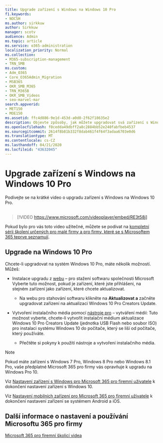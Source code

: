 ```yaml
---
title: Upgrade zařízení s Windows na Windows 10 Pro
f1.keywords:
- NOCSH
ms.author: sirkkuw
author: Sirkkuw
manager: scotv
audience: Admin
ms.topic: article
ms.service: o365-administration
localization_priority: Normal
ms.collection:
- M365-subscription-management
- TRN_SMB
ms.custom:
- Adm_O365
- Core_O365Admin_Migration
- MSB365
- OKR_SMB_M365
- TRN_M365B
- OKR_SMB_Videos
- seo-marvel-mar
search.appverid:
- MET150
- MOE150
ms.assetid: ffc4d886-9e1d-453d-a0d0-2f62f18635e2
description: Objevte způsoby, jak můžete upgradovat svá zařízení s Windows na Windows 10 Pro a využívat pokročilejší funkce zabezpečení a firemní sítě.
ms.openlocfilehash: f0cedda49dbff2a8c2884bb52e240fabfbeb4537
ms.sourcegitcommit: 2614f8b81b332f8dab461f4f64f3adaa6703e0d6
ms.translationtype: MT
ms.contentlocale: cs-CZ
ms.lasthandoff: 04/21/2020
ms.locfileid: "43632045"
---
```

# <a name="upgrade-windows-devices-to-windows-10-pro"></a>Upgrade zařízení s Windows na Windows 10 Pro

Podívejte se na krátké video o upgradu zařízení s Windows na Windows 10 Pro.<br><br>

> [!VIDEO https://www.microsoft.com/videoplayer/embed/RE3t58j] 

Pokud bylo pro vás toto video užitečné, můžete se podívat na [kompletní sérii školení určených pro malé firmy a pro firmy, které se s Microsoftem 365 teprve seznamují](https://support.office.com/article/6ab4bbcd-79cf-4000-a0bd-d42ce4d12816).

## <a name="upgrade-to-windows-10-pro"></a>Upgrade na Windows 10 Pro
  
Chcete-li upgradovat na systém Windows 10 Pro, máte několik možností. Můžeš:
    
- Instalace upgradu z [webu](https://go.microsoft.com/fwlink/?LinkID=836951 ) &ndash; pro stažení softwaru společnosti Microsoft Vyberte tuto možnost, pokud je zařízení, které jste přihlášeni, na stejném zařízení jako zařízení, které chcete aktualizovat. 

    - Na webu pro stahování softwaru klikněte na **Aktualizovat a** začněte upgradovat zařízení na aktualizaci Windows 10 Pro Creators Update. 
    
- Vytvoření instalačního média pomocí [nástroje pro](https://go.microsoft.com/fwlink/?LinkID=836960) &ndash; vytváření médií: Tuto možnost vyberte, chcete-li vytvořit instalační médium aktualizace Windows 10 Pro Creators Update (jednotka USB Flash nebo soubor ISO) pro instalaci systému Windows 10 do počítače, který se liší od počítače, který používáte.

    - Přečtěte si pokyny k použití nástroje a vytvoření instalačního média. 

> [!NOTE]
> Pokud máte zařízení s Windows 7 Pro, Windows 8 Pro nebo Windows 8.1 Pro, vaše předplatné Microsoft 365 pro firmy vás opravňuje k upgradu na Windows Pro 10.
    
Viz [Nastavení zařízení s Windows pro Microsoft 365 pro firemní uživatele](set-up-windows-devices.md) k dokončení nastavení zařízení s Windows 10. 
  
Viz [Nastavení mobilních zařízení pro Microsoft 365 pro firemní uživatele](set-up-mobile-devices.md) k dokončení nastavení zařízení se systémem Android a iOS. 
  
## <a name="for-more-on-setting-up-and-using-microsoft-365-for-business"></a>Další informace o nastavení a používání Microsoftu 365 pro firmy

[Microsoft 365 pro firemní školicí videa](https://support.office.com/article/6ab4bbcd-79cf-4000-a0bd-d42ce4d12816)
